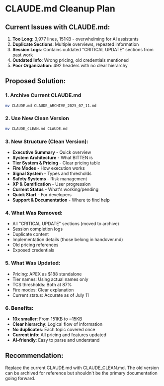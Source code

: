 # CLAUDE.md Cleanup Plan

## Current Issues with CLAUDE.md:
1. **Too Long**: 3,977 lines, 151KB - overwhelming for AI assistants
2. **Duplicate Sections**: Multiple overviews, repeated information
3. **Session Logs**: Contains outdated "CRITICAL UPDATE" sections from past work
4. **Outdated Info**: Wrong pricing, old credentials mentioned
5. **Poor Organization**: 492 headers with no clear hierarchy

## Proposed Solution:

### 1. Archive Current CLAUDE.md
```bash
mv CLAUDE.md CLAUDE_ARCHIVE_2025_07_11.md
```

### 2. Use New Clean Version
```bash
mv CLAUDE_CLEAN.md CLAUDE.md
```

### 3. New Structure (Clean Version):
- **Executive Summary** - Quick overview
- **System Architecture** - What BITTEN is
- **Tier System & Pricing** - Clear pricing table
- **Fire Modes** - How execution works
- **Signal System** - Types and thresholds
- **Safety Systems** - Risk management
- **XP & Gamification** - User progression
- **Current Status** - What's working/pending
- **Quick Start** - For developers
- **Support & Documentation** - Where to find help

### 4. What Was Removed:
- All "CRITICAL UPDATE" sections (moved to archive)
- Session completion logs
- Duplicate content
- Implementation details (those belong in handover.md)
- Old pricing references
- Exposed credentials

### 5. What Was Updated:
- Pricing: APEX as $188 standalone
- Tier names: Using actual names only
- TCS thresholds: Both at 87%
- Fire modes: Clear explanation
- Current status: Accurate as of July 11

### 6. Benefits:
- **10x smaller**: From 151KB to ~15KB
- **Clear hierarchy**: Logical flow of information
- **No duplicates**: Each topic covered once
- **Current info**: All pricing and features updated
- **AI-friendly**: Easy to parse and understand

## Recommendation:
Replace the current CLAUDE.md with CLAUDE_CLEAN.md. The old version can be archived for reference but shouldn't be the primary documentation going forward.